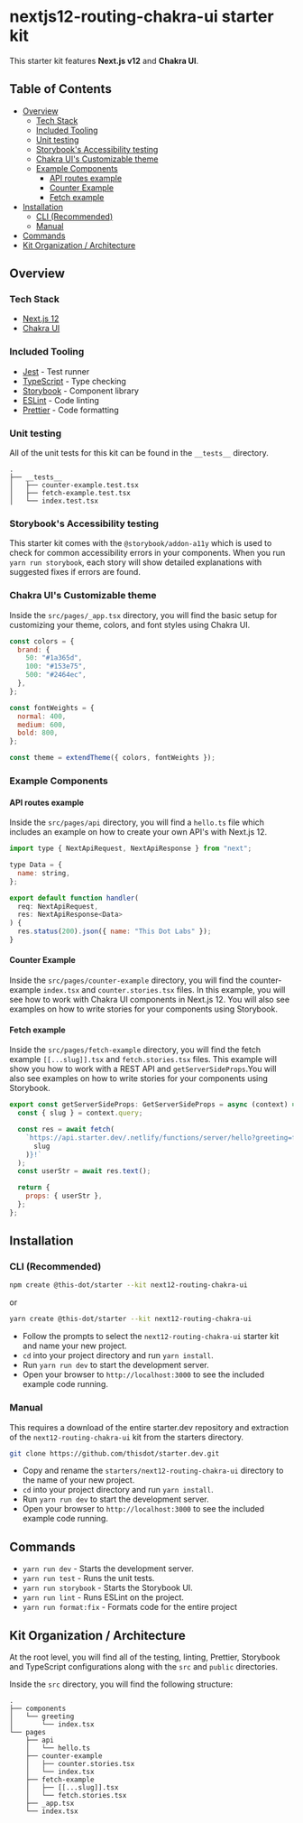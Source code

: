 # nextjs12-routing-chakra-ui starter kit

This starter kit features **Next.js v12** and **Chakra UI**.

## Table of Contents

- [Overview](#overview)
  - [Tech Stack](#tech-stack)
  - [Included Tooling](#included-tooling)
  - [Unit testing](#unit-testing)
  - [Storybook's Accessibility testing](#storybooks-accessibility-testing)
  - [Chakra UI's Customizable theme](#chakra-uis-customizable-theme)
  - [Example Components](#example-components)
    - [API routes example](#api-routes-example)
    - [Counter Example](#counter-example)
    - [Fetch example](#fetch-example)
- [Installation](#installation)
  - [CLI (Recommended)](#cli-recommended)
  - [Manual](#manual)
- [Commands](#commands)
- [Kit Organization / Architecture](#kit-organization--architecture)

## Overview

### Tech Stack

- [Next.js 12](https://nextjs.org/blog/next-12)
- [Chakra UI](https://chakra-ui.com/)

### Included Tooling

- [Jest](https://jestjs.io/) - Test runner
- [TypeScript](https://www.typescriptlang.org/) - Type checking
- [Storybook](https://storybook.js.org/) - Component library
- [ESLint](https://eslint.org/) - Code linting
- [Prettier](https://prettier.io/) - Code formatting

### Unit testing

All of the unit tests for this kit can be found in the `__tests__` directory.

```
.
├── __tests__
│   ├── counter-example.test.tsx
│   ├── fetch-example.test.tsx
│   └── index.test.tsx
```

### Storybook's Accessibility testing

This starter kit comes with the `@storybook/addon-a11y` which is used to check for common accessibility errors in your components. When you run `yarn run storybook`, each story will show detailed explanations with suggested fixes if errors are found.

### Chakra UI's Customizable theme

Inside the `src/pages/_app.tsx` directory, you will find the basic setup for customizing your theme, colors, and font styles using Chakra UI.

```js
const colors = {
  brand: {
    50: "#1a365d",
    100: "#153e75",
    500: "#2464ec",
  },
};

const fontWeights = {
  normal: 400,
  medium: 600,
  bold: 800,
};

const theme = extendTheme({ colors, fontWeights });
```

### Example Components

#### API routes example

Inside the `src/pages/api` directory, you will find a `hello.ts` file which includes an example on how to create your own API's with Next.js 12.

```js
import type { NextApiRequest, NextApiResponse } from "next";

type Data = {
  name: string,
};

export default function handler(
  req: NextApiRequest,
  res: NextApiResponse<Data>
) {
  res.status(200).json({ name: "This Dot Labs" });
}
```

#### Counter Example

Inside the `src/pages/counter-example` directory, you will find the counter-example `index.tsx` and `counter.stories.tsx` files. In this example, you will see how to work with Chakra UI components in Next.js 12. You will also see examples on how to write stories for your components using Storybook.

#### Fetch example

Inside the `src/pages/fetch-example` directory, you will find the fetch example `[[...slug]].tsx` and `fetch.stories.tsx` files. This example will show you how to work with a REST API and `getServerSideProps`.You will also see examples on how to write stories for your components using Storybook.

```js
export const getServerSideProps: GetServerSideProps = async (context) => {
  const { slug } = context.query;

  const res = await fetch(
    `https://api.starter.dev/.netlify/functions/server/hello?greeting=from ${checkSlugType(
      slug
    )}!`
  );
  const userStr = await res.text();

  return {
    props: { userStr },
  };
};
```

## Installation

### CLI (Recommended)

```bash
npm create @this-dot/starter --kit next12-routing-chakra-ui
```

or

```bash
yarn create @this-dot/starter --kit next12-routing-chakra-ui
```

- Follow the prompts to select the `next12-routing-chakra-ui` starter kit and name your new project.
- `cd` into your project directory and run `yarn install`.
- Run `yarn run dev` to start the development server.
- Open your browser to `http://localhost:3000` to see the included example code running.

### Manual

This requires a download of the entire starter.dev repository and extraction of the `next12-routing-chakra-ui` kit from the starters directory.

```bash
git clone https://github.com/thisdot/starter.dev.git
```

- Copy and rename the `starters/next12-routing-chakra-ui` directory to the name of your new project.
- `cd` into your project directory and run `yarn install`.
- Run `yarn run dev` to start the development server.
- Open your browser to `http://localhost:3000` to see the included example code running.

## Commands

- `yarn run dev` - Starts the development server.
- `yarn run test` - Runs the unit tests.
- `yarn run storybook` - Starts the Storybook UI.
- `yarn run lint` - Runs ESLint on the project.
- `yarn run format:fix` - Formats code for the entire project

## Kit Organization / Architecture

At the root level, you will find all of the testing, linting, Prettier, Storybook and TypeScript configurations along with the `src` and `public` directories.

Inside the `src` directory, you will find the following structure:

```
.
├── components
│   └── greeting
│       └── index.tsx
└── pages
    ├── api
    │   └── hello.ts
    ├── counter-example
    │   ├── counter.stories.tsx
    │   └── index.tsx
    ├── fetch-example
    │   ├── [[...slug]].tsx
    │   └── fetch.stories.tsx
    ├── _app.tsx
    └── index.tsx
```

